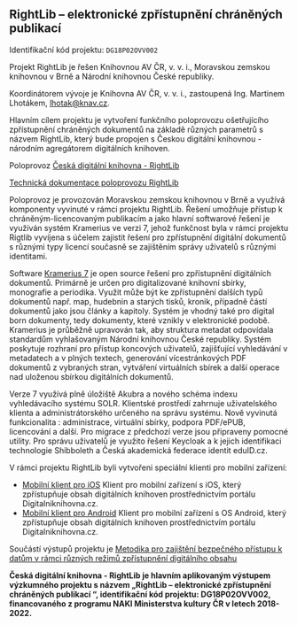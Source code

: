 ## **RightLib – elektronické zpřístupnění chráněných publikací**

Identifikační kód projektu: `DG18P02OVV002`

Projekt RightLib je řešen Knihovnou AV ČR, v. v. i., Moravskou zemskou knihovnou v Brně a Národní knihovnou České republiky.

Koordinátorem vývoje je Knihovna AV ČR, v. v. i., zastoupená Ing. Martinem Lhotákem, lhotak@knav.cz.

Hlavním cílem projektu je vytvoření funkčního poloprovozu ošetřujícího zpřístupnění chráněných dokumentů na základě různých parametrů s názvem RightLib, který bude propojen s Českou digitální knihovnou - národním agregátorem digitálních knihoven.

Poloprovoz [Česká digitální knihovna - RightLib ](https://www.ceskadigitalniknihovna.cz)

[Technická dokumentace poloprovozu RightLib ](https://docs.google.com/document/d/1dvWI_xm1f2XTdTi72BjlOJyF31ikQzQh/edit)

Poloprovoz je provozován Moravskou zemskou knihovnou v Brně a využívá komponenty vyvinuté v rámci projektu RightLib. Řešení umožňuje přístup k chráněným-licencovaným publikacím a jako hlavní softwarové řešení je využíván systém Kramerius ve verzi 7, jehož funkčnost byla v rámci projektu Rigtlib vyvíjena s účelem zajistit řešení pro zpřístupnění digitální dokumentů s různými typy licencí současně se zajištěním správy uživatelů s různými identitami.

Software [Kramerius 7](https://github.com/ceskaexpedice/kramerius/wiki/K7) je open source řešení pro zpřístupnění digitálních dokumentů. Primárně je určen pro digitalizované knihovní sbírky, monografie a periodika. Využit může být ke zpřístupnění dalších typů dokumentů např. map, hudebnin a starých tisků, kronik, případně částí dokumentů jako jsou články a kapitoly. Systém je vhodný také pro digital born dokumenty, tedy dokumenty, které vznikly v elektronické podobě. Kramerius je průběžně upravován tak, aby struktura metadat odpovídala standardům vyhlašovaným Národní knihovnou České republiky. Systém poskytuje rozhraní pro přístup koncových uživatelů, zajišťující vyhledávání v metadatech a v plných textech, generování vícestránkových PDF dokumentů z vybraných stran, vytváření virtuálních sbírek a další operace nad uloženou sbírkou digitálních dokumentů.

Verze 7 využívá plně úložiště Akubra a nového schéma indexu vyhledávacího systému SOLR. Klientské prostředí zahrnuje uživatelského klienta a administrátorského určeného na správu systému. Nově vyvinutá funkcionalita : administrace, virtuální sbírky, podpora PDF/ePUB, licencování a další. Pro migrace z předchozí verze jsou připraveny pomocné utility. Pro správu uživatelů je využito řešení Keycloak a k jejich identifikaci technologie Shibboleth a Česká akademická federace identit eduID.cz.

V rámci projektu RightLib byli vytvořeni speciální klienti pro mobilní zařízení:

* [Mobilní klient pro iOS](https://github.com/ceskaexpedice/kramerius/wiki/Aplikace-pro-iOS) Klient pro mobilní zařízení s iOS, který zpřístupňuje obsah digitálních knihoven prostřednictvím portálu Digitalniknihovna.cz.
* [Mobilní klient pro Android](https://github.com/ceskaexpedice/kramerius/wiki/Aplikace-pro-Android) Klient pro mobilní zařízení s OS Android, který zpřístupňuje obsah digitálních knihoven prostřednictvím portálu Digitalniknihovna.cz.

Součástí výstupů projektu je [Metodika pro zajištění bezpečného přístupu k datům v rámci různých režimů zpřístupnění digitálního obsahu](https://lib.cas.cz/dokumenty/Metodika_RightLib.pdf)

**Česká digitální knihovna - RightLib je hlavním aplikovaným výstupem výzkumného projektu s názvem „RightLib – elektronické zpřístupnění chráněných publikací “, identifikační kód projektu: DG18P02OVV002, financovaného z programu NAKI Ministerstva kultury ČR v letech 2018-2022.**



